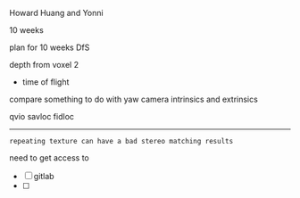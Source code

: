 Howard Huang and Yonni 

10 weeks


plan for 10 weeks 
DfS

depth from voxel 2
- time of flight

compare 
something to do with yaw
camera intrinsics 
and extrinsics 

qvio
savloc
fidloc

----


	repeating texture can have a bad stereo matching results


need to get access to 
- [ ] gitlab
- [ ] 